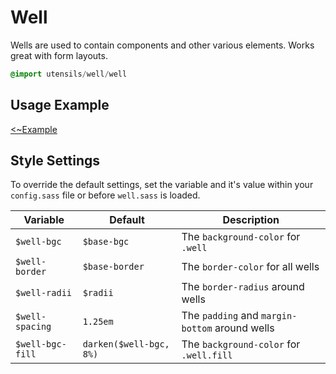 
# Well
Wells are used to contain components and other various elements. Works
great with form layouts.

```sass
@import utensils/well/well
```

## Usage Example
[<~Example](markup/well.html.haml)


## Style Settings
To override the default settings, set the variable and it's value
within your `config.sass` file or before `well.sass` is loaded.

Variable         | Default                 | Description
---------------- | ----------------------- | -------------------------------------------
`$well-bgc`      | `$base-bgc`             | The `background-color` for `.well`
`$well-border`   | `$base-border`          | The `border-color` for all wells
`$well-radii`    | `$radii`                | The `border-radius` around wells
`$well-spacing`  | `1.25em`                | The `padding` and `margin-bottom` around wells
`$well-bgc-fill` | `darken($well-bgc, 8%)` | The `background-color` for `.well.fill`

